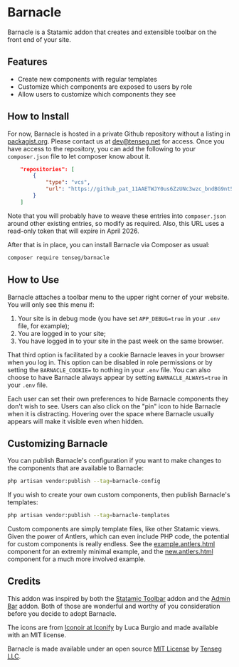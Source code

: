 # Barnacle

Barnacle is a Statamic addon that creates and extensible toolbar on the front end of your site.

## Features

- Create new components with regular templates
- Customize which components are exposed to users by role
- Allow users to customize which components they see

## How to Install

For now, Barnacle is hosted in a private Github repository without a listing in [packagist.org](packagist.org). Please contact us at [dev@tenseg.net](mailto:dev@tenseg.net?subject=Barnacle%20repo%20request) for access. Once you have access to the repository, you can add the following to your `composer.json` file to let composer know about it.

```json
    "repositories": [
        {
            "type": "vcs",
            "url": "https://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@github.com/tenseg/barnacle.git"
        }
    ]
```
Note that you will probably have to weave these entries into `composer.json` around other existing entries, so modify as required. Also, this URL uses a read-only token that will expire in April 2026.

After that is in place, you can install Barnacle via Composer as usual:

```sh
composer require tenseg/barnacle
```

## How to Use

Barnacle attaches a toolbar menu to the upper right corner of your website. You will only see this menu if:

1. Your site is in debug mode (you have set `APP_DEBUG=true` in your `.env` file, for example);
2. You are logged in to your site;
3. You have logged in to your site in the past week on the same browser.

That third option is facilitated by a cookie Barnacle leaves in your browser when you log in. This option can be disabled in role permissions or by setting the `BARNACLE_COOKIE=` to nothing in your `.env` file. You can also choose to have Barnacle always appear by setting `BARNACLE_ALWAYS=true` in your `.env` file.

Each user can set their own preferences to hide Barnacle components they don't wish to see. Users can also click on the "pin" icon to hide Barnacle when it is distracting. Hovering over the space where Barnacle usually appears will make it visible even when hidden.

## Customizing Barnacle

You can publish Barnacle's configuration if you want to make changes to the components that are available to Barnacle:

```sh
php artisan vendor:publish --tag=barnacle-config
```

If you wish to create your own custom components, then publish Barnacle's templates:

```sh
php artisan vendor:publish --tag=barnacle-templates
```

Custom components are simply template files, like other Statamic views. Given the power of Antlers, which can even include PHP code, the potential for custom components is really endless. See the [example.antlers.html](resources/views/components/example.antlers.html) component for an extremly minimal example, and the [new.antlers.html](resources/views/components/new.antlers.html) component for a much more involved example.

## Credits

This addon was inspired by both the [Statamic Toolbar](https://statamic.com/addons/heidkaemper/toolbar) addon and the [Admin Bar](https://statamic.com/addons/el-schneider/admin-bar) addon. Both of those are wonderful and worthy of you consideration before you decide to adopt Barnacle.

The icons are from [Iconoir at Iconify](https://icon-sets.iconify.design/iconoir/) by Luca Burgio and made available with an MIT license.

Barnacle is made available under an open source [MIT License](LICENSE.txt) by [Tenseg LLC](https://www.tenseg.net).
